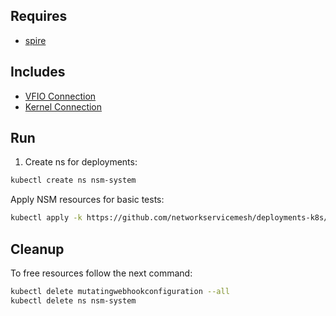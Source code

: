 ## Requires

- [spire](../spire)

## Includes

- [VFIO Connection](../use-cases/Vfio2Noop)
- [Kernel Connection](../use-cases/SriovKernel2Noop)

## Run

1. Create ns for deployments:
```bash
kubectl create ns nsm-system
```

Apply NSM resources for basic tests:
```bash
kubectl apply -k https://github.com/networkservicemesh/deployments-k8s/examples/sriov?ref=8142ab5e3d13a9bbb1fd2b416309887df17ddae7
```

## Cleanup

To free resources follow the next command:
```bash
kubectl delete mutatingwebhookconfiguration --all
kubectl delete ns nsm-system
```
